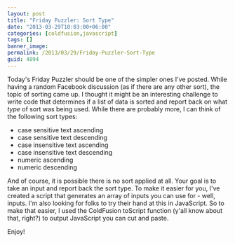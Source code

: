 ```yaml
---
layout: post
title: "Friday Puzzler: Sort Type"
date: "2013-03-29T10:03:00+06:00"
categories: [coldfusion,javascript]
tags: []
banner_image: 
permalink: /2013/03/29/Friday-Puzzler-Sort-Type
guid: 4894
---
```


Today's Friday Puzzler should be one of the simpler ones I've posted. While having a random Facebook discussion (as if there are any other sort), the topic of sorting came up. I thought it might be an interesting challenge to write code that determines if a list of data is sorted and report back on what <i>type</i> of sort was being used. While there are probably more, I can think of the following sort types:
<!--more-->
<ul>
<li>case sensitive text ascending</li>
<li>case sensitive text descending</li>
<li>case insensitive text ascending</li>
<li>case insensitive text descending</li>
<li>numeric ascending</li>
<li>numeric descending</li>
</ul>

And of course, it is possible there is no sort applied at all. Your goal is to take an input and report back the sort type. To make it easier for you, I've created a script that generates an array of inputs you can use for - well, inputs. I'm also looking for folks to try their hand at this in JavaScript. So to make that easier, I used the ColdFusion toScript function (y'all know about that, right?) to output JavaScript you can cut and paste.

<script src="https://gist.github.com/cfjedimaster/5271002.js"></script>

Enjoy!